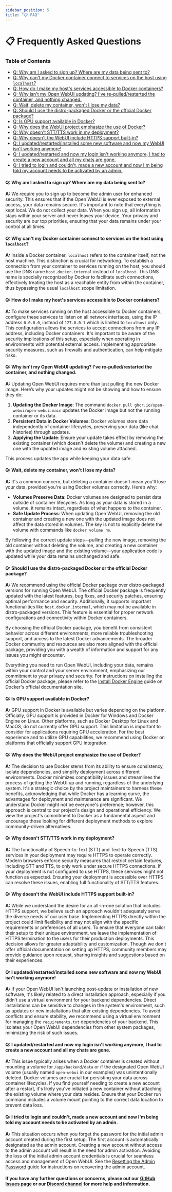 ```yaml
---
sidebar_position: 5
title: "📋 FAQ"
---
```


# 📋 Frequently Asked Questions

### Table of Contents

- [Q:  Why am I asked to sign up? Where are my data being sent to?](#q-why-am-i-asked-to-sign-up-where-are-my-data-being-sent-to)
- [Q: Why can't my Docker container connect to services on the host using `localhost`?](#q-why-cant-my-docker-container-connect-to-services-on-the-host-using-localhost)
- [Q: How do I make my host's services accessible to Docker containers?](#q-how-do-i-make-my-hosts-services-accessible-to-docker-containers)
- [Q: Why isn't my Open WebUI updating? I've re-pulled/restarted the container, and nothing changed.](#q-why-isnt-my-open-webui-updating-ive-re-pulledrestarted-the-container-and-nothing-changed)
- [Q: Wait, delete my container, won't I lose my data?](#q-wait-delete-my-container-wont-i-lose-my-data)
- [Q: Should I use the distro-packaged Docker or the official Docker package?](#q-should-i-use-the-distro-packaged-docker-or-the-official-docker-package)
- [Q: Is GPU support available in Docker?](#q-is-gpu-support-available-in-docker)
- [Q: Why does the WebUI project emphasize the use of Docker?](#q-why-does-the-webui-project-emphasize-the-use-of-docker)
- [Q: Why doesn't STT/TTS work in my deployment?](#q-why-doesnt-stttts-work-in-my-deployment)
- [Q: Why doesn't the WebUI include HTTPS support built-in?](#q-why-doesnt-the-webui-include-https-support-built-in)
- [Q: I updated/restarted/installed some new software and now my WebUI isn't working anymore!](#q-i-updatedrestartedinstalled-some-new-software-and-now-my-webui-isnt-working-anymore)
- [Q: I updated/restarted and now my login isn't working anymore, I had to create a new account and all my chats are gone.](#q-i-updatedrestarted-and-now-my-login-isnt-working-anymore-i-had-to-create-a-new-account-and-all-my-chats-are-gone)
- [Q: I tried to login and couldn't, made a new account and now I'm being told my account needs to be activated by an admin.](#q-i-tried-to-login-and-couldnt-made-a-new-account-and-now-im-being-told-my-account-needs-to-be-activated-by-an-admin)

#### **Q: Why am I asked to sign up? Where are my data being sent to?**

**A:** We require you to sign up to become the admin user for enhanced security. This ensures that if the Open WebUI is ever exposed to external access, your data remains secure. It's important to note that everything is kept local. We do not collect your data. When you sign up, all information stays within your server and never leaves your device. Your privacy and security are our top priorities, ensuring that your data remains under your control at all times.

#### **Q: Why can't my Docker container connect to services on the host using `localhost`?**  

**A:** Inside a Docker container, `localhost` refers to the container itself, not the host machine. This distinction is crucial for networking. To establish a connection from your container to services running on the host, you should use the DNS name `host.docker.internal` instead of `localhost`. This DNS name is specially recognized by Docker to facilitate such connections, effectively treating the host as a reachable entity from within the container, thus bypassing the usual `localhost` scope limitation.

#### **Q: How do I make my host's services accessible to Docker containers?**  

**A:** To make services running on the host accessible to Docker containers, configure these services to listen on all network interfaces, using the IP address `0.0.0.0`, instead of `127.0.0.1` which is limited to `localhost` only. This configuration allows the services to accept connections from any IP address, including Docker containers. It's important to be aware of the security implications of this setup, especially when operating in environments with potential external access. Implementing appropriate security measures, such as firewalls and authentication, can help mitigate risks.

#### **Q: Why isn't my Open WebUI updating? I've re-pulled/restarted the container, and nothing changed.**

**A:** Updating Open WebUI requires more than just pulling the new Docker image. Here’s why your updates might not be showing and how to ensure they do:

1. **Updating the Docker Image**: The command `docker pull ghcr.io/open-webui/open-webui:main` updates the Docker image but not the running container or its data.
2. **Persistent Data in Docker Volumes**: Docker volumes store data independently of container lifecycles, preserving your data (like chat histories) through updates.
3. **Applying the Update**: Ensure your update takes effect by removing the existing container (which doesn't delete the volume) and creating a new one with the updated image and existing volume attached.

This process updates the app while keeping your data safe.

#### **Q: Wait, delete my container, won't I lose my data?**

**A:** It's a common concern, but deleting a container doesn't mean you'll lose your data, provided you're using Docker volumes correctly. Here’s why:

- **Volumes Preserve Data**: Docker volumes are designed to persist data outside of container lifecycles. As long as your data is stored in a volume, it remains intact, regardless of what happens to the container.
- **Safe Update Process**: When updating Open WebUI, removing the old container and creating a new one with the updated image does not affect the data stored in volumes. The key is not to explicitly delete the volume with commands like `docker volume rm`.

By following the correct update steps—pulling the new image, removing the old container without deleting the volume, and creating a new container with the updated image and the existing volume—your application code is updated while your data remains unchanged and safe.

#### **Q: Should I use the distro-packaged Docker or the official Docker package?**

**A:** We recommend using the official Docker package over distro-packaged versions for running Open WebUI. The official Docker package is frequently updated with the latest features, bug fixes, and security patches, ensuring optimal performance and security. Additionally, it supports important functionalities like `host.docker.internal`, which may not be available in distro-packaged versions. This feature is essential for proper network configurations and connectivity within Docker containers.

By choosing the official Docker package, you benefit from consistent behavior across different environments, more reliable troubleshooting support, and access to the latest Docker advancements. The broader Docker community and resources are also more aligned with the official package, providing you with a wealth of information and support for any issues you might encounter.

Everything you need to run Open WebUI, including your data, remains within your control and your server environment, emphasizing our commitment to your privacy and security. For instructions on installing the official Docker package, please refer to the [Install Docker Engine](https://docs.docker.com/engine/install/) guide on Docker's official documentation site.

#### **Q: Is GPU support available in Docker?**

**A:** GPU support in Docker is available but varies depending on the platform. Officially, GPU support is provided in Docker for Windows and Docker Engine on Linux. Other platforms, such as Docker Desktop for Linux and MacOS, do not currently offer GPU support. This limitation is important to consider for applications requiring GPU acceleration. For the best experience and to utilize GPU capabilities, we recommend using Docker on platforms that officially support GPU integration.

#### **Q: Why does the WebUI project emphasize the use of Docker?**

**A:** The decision to use Docker stems from its ability to ensure consistency, isolate dependencies, and simplify deployment across different environments. Docker minimizes compatibility issues and streamlines the process of getting the WebUI up and running, regardless of the underlying system. It's a strategic choice by the project maintainers to harness these benefits, acknowledging that while Docker has a learning curve, the advantages for deployment and maintenance are significant. We understand Docker might not be everyone's preference; however, this approach is central to our project's design and operational efficiency. We view the project's commitment to Docker as a fundamental aspect and encourage those looking for different deployment methods to explore community-driven alternatives.

#### **Q: Why doesn't STT/TTS work in my deployment?**

**A:** The functionality of Speech-to-Text (STT) and Text-to-Speech (TTS) services in your deployment may require HTTPS to operate correctly. Modern browsers enforce security measures that restrict certain features, including STT and TTS, to only work under secure HTTPS connections. If your deployment is not configured to use HTTPS, these services might not function as expected. Ensuring your deployment is accessible over HTTPS can resolve these issues, enabling full functionality of STT/TTS features.

#### **Q: Why doesn't the WebUI include HTTPS support built-in?**

**A:** While we understand the desire for an all-in-one solution that includes HTTPS support, we believe such an approach wouldn't adequately serve the diverse needs of our user base. Implementing HTTPS directly within the project could limit flexibility and may not align with the specific requirements or preferences of all users. To ensure that everyone can tailor their setup to their unique environment, we leave the implementation of HTTPS termination to the users for their production deployments. This decision allows for greater adaptability and customization. Though we don't offer official documentation on setting up HTTPS, community members may provide guidance upon request, sharing insights and suggestions based on their experiences.

#### **Q: I updated/restarted/installed some new software and now my WebUI isn't working anymore!**

**A:** If your Open WebUI isn't launching post-update or installation of new software, it's likely related to a direct installation approach, especially if you didn't use a virtual environment for your backend dependencies. Direct installations can be sensitive to changes in the system's environment, such as updates or new installations that alter existing dependencies. To avoid conflicts and ensure stability, we recommend using a virtual environment for managing the `requirements.txt` dependencies of your backend. This isolates your Open WebUI dependencies from other system packages, minimizing the risk of such issues.

#### **Q: I updated/restarted and now my login isn't working anymore, I had to create a new account and all my chats are gone.**

**A:** This issue typically arises when a Docker container is created without mounting a volume for `/app/backend/data` or if the designated Open WebUI volume (usually named `open-webui` in our examples) was unintentionally deleted. Docker volumes are crucial for persisting your data across container lifecycles. If you find yourself needing to create a new account after a restart, it's likely you've initiated a new container without attaching the existing volume where your data resides. Ensure that your Docker run command includes a volume mount pointing to the correct data location to prevent data loss.

#### **Q: I tried to login and couldn't, made a new account and now I'm being told my account needs to be activated by an admin.**

**A:** This situation occurs when you forget the password for the initial admin account created during the first setup. The first account is automatically designated as the admin account. Creating a new account without access to the admin account will result in the need for admin activation. Avoiding the loss of the initial admin account credentials is crucial for seamless access and management of Open WebUI. See the [Resetting the Admin Password](getting-started/troubleshooting#reset-admin-password) guide for instructions on recovering the admin account.

#### If you have any further questions or concerns, please out our [GitHub Issues page](https://github.com/open-webui/open-webui/issues) or our [Discord channel](https://discord.gg/5rJgQTnV4s) for more help and information.
